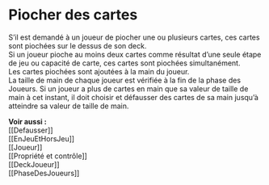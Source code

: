 # Piocher des cartes
S’il est demandé à un joueur de piocher une ou plusieurs cartes, ces cartes sont piochées sur le dessus de son deck.  
Si un joueur pioche au moins deux cartes comme résultat d’une seule étape de jeu ou capacité de carte, ces cartes sont piochées simultanément.  
Les cartes piochées sont ajoutées à la main du joueur.  
La taille de main de chaque joueur est vérifiée à la fin de la phase des Joueurs. Si un joueur a plus de cartes en main que sa valeur de taille de main à cet instant, il doit choisir et défausser des cartes de sa main jusqu’à atteindre sa valeur de taille de main. 

**Voir aussi :**  
[[Defausser]]  
[[EnJeuEtHorsJeu]]  
[[Joueur]]  
[[Propriété et contrôle]]  
[[DeckJoueur]]  
[[PhaseDesJoueurs]]
